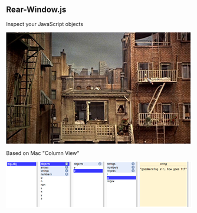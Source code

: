 ## Rear-Window.js

Inspect your JavaScript objects

![Rear Window, Alfred Hitchcock, 1954](https://github.com/lukes/rear-window.js/raw/master/rearwindow.jpg)

Based on Mac "Column View"

![Screen Cap](https://github.com/lukes/rear-window.js/raw/master/screen.png)
